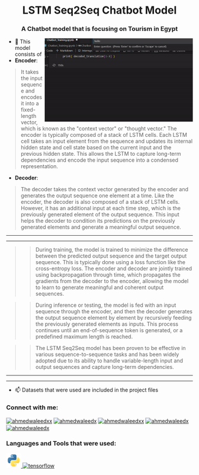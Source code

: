<!--
**ahmedwaleedxx/ahmedwaleedxx** is a ✨ _special_ ✨ repository because its `README.md` (this file) appears on your GitHub profile.

Here are some ideas to get you started:

- 🔭 I’m currently working on ...
- 🌱 I’m currently learning ...
- 👯 I’m looking to collaborate on ...
- 🤔 I’m looking for help with ...
- 💬 Ask me about ...
- 📫 How to reach me: ...
- 😄 Pronouns: ...
- ⚡ Fun fact: ...
-->
<h1 align="center">LSTM Seq2Seq Chatbot Model</h1>
<h3 align="center">A Chatbot model that is focusing on Tourism in Egypt</h3>
 
<img align="right" alt="coding" width="400" src="Sample.gif">
<!-- <p align="left"> <img src="https://komarev.com/ghpvc/?username=ahmedwaleedx&label=Profile%20views&color=0e75b6&style=flat" alt="ahmedwaleedx" /> </p>
 -->
<!-- <p align="left"> <a href="https://twitter.com/ahmedwaleedxx" target="blank"><img src="https://img.shields.io/twitter/follow/ahmedwaleedxx?logo=twitter&style=for-the-badge" alt="ahmedwaleedxx" /></a> </p> -->

- 🌱 This model consists of 
- **Encoder**: 
 >   It takes the input sequence and encodes it into a fixed-length vector, which is known as the "context vector" or "thought vector." The encoder is typically composed of a stack of LSTM cells. Each LSTM cell takes an input element from the sequence and updates its internal hidden state and cell state based on the current input and the previous hidden state. This allows the LSTM to capture long-term dependencies and encode the input sequence into a condensed representation.
- **Decoder**:
 >   The decoder takes the context vector generated by the encoder and generates the output sequence one element at a time. Like the encoder, the decoder is also composed of a stack of LSTM cells. However, it has an additional input at each time step, which is the previously generated element of the output sequence. This input helps the decoder to condition its predictions on the previously generated elements and generate a meaningful output sequence.

----------------------------------------------------------------------------------------------------------------------------------------------------------------------------------------------------------------------------------------------------------------------------------------------------------------------------------------------------------------
----------------------------------------------------------------------------------------------------------------------------------------------------------------------------------------------------------------------------------------------------------------------------------------------------------------------------------------------------------------
>>  During training, the model is trained to minimize the difference between the predicted output sequence and the target output sequence. This is typically done using a loss function like the cross-entropy loss. The encoder and decoder are jointly trained using backpropagation through time, which propagates the gradients from the decoder to the encoder, allowing the model to learn to generate meaningful and coherent output sequences.

>>  During inference or testing, the model is fed with an input sequence through the encoder, and then the decoder generates the output sequence element by element by recursively feeding the previously generated elements as inputs. This process continues until an end-of-sequence token is generated, or a predefined maximum length is reached.

>>  The LSTM Seq2Seq model has been proven to be effective in various sequence-to-sequence tasks and has been widely adopted due to its ability to handle variable-length input and output sequences and capture long-term dependencies.

----------------------------------------------------------------------------------------------------------------------------------------------------------------------------------------------------------------------------------------------------------------------------------------------------------------------------------------------------------------
----------------------------------------------------------------------------------------------------------------------------------------------------------------------------------------------------------------------------------------------------------------------------------------------------------------------------------------------------------------

- 📫 Datasets that were used are included in the project files

<h3 align="left">Connect with me:</h3>
<p align="left">
<a href="https://twitter.com/ahmedwaleedxx" target="blank"><img align="center" src="https://raw.githubusercontent.com/rahuldkjain/github-profile-readme-generator/master/src/images/icons/Social/twitter.svg" alt="ahmedwaleedxx" height="30" width="40" /></a>
<a href="https://linkedin.com/in/ahmedwaleedx" target="blank"><img align="center" src="https://raw.githubusercontent.com/rahuldkjain/github-profile-readme-generator/master/src/images/icons/Social/linked-in-alt.svg" alt="ahmedwaleedx" height="30" width="40" /></a>
<a href="https://kaggle.com/ahmedwaleedxx" target="blank"><img align="center" src="https://raw.githubusercontent.com/rahuldkjain/github-profile-readme-generator/master/src/images/icons/Social/kaggle.svg" alt="ahmedwaleedxx" height="30" width="40" /></a>
<a href="https://fb.com/ahmedwaleedx" target="blank"><img align="center" src="https://raw.githubusercontent.com/rahuldkjain/github-profile-readme-generator/master/src/images/icons/Social/facebook.svg" alt="ahmedwaleedx" height="30" width="40" /></a>
<a href="https://instagram.com/ahmedwaleedx" target="blank"><img align="center" src="https://raw.githubusercontent.com/rahuldkjain/github-profile-readme-generator/master/src/images/icons/Social/instagram.svg" alt="ahmedwaleedx" height="30" width="40" /></a>
</p>

<h3 align="left">Languages and Tools that were used:</h3>
<a href="https://www.python.org" target="_blank" rel="noreferrer"> <img src="https://raw.githubusercontent.com/devicons/devicon/master/icons/python/python-original.svg" alt="python" width="40" height="40"/> </a> 
<a href="https://www.tensorflow.org" target="_blank" rel="noreferrer"> <img src="https://www.vectorlogo.zone/logos/tensorflow/tensorflow-icon.svg" alt="tensorflow" width="40" height="40"/> </a> 
<!-- <p><img align="left" src="https://github-readme-stats.vercel.app/api/top-langs?username=ahmedwaleedx&show_icons=true&locale=en&layout=compact" alt="ahmedwaleedx" /></p>
 
<p>&nbsp;<img align="center" src="https://github-readme-stats.vercel.app/api?username=ahmedwaleedx&show_icons=true&locale=en" alt="ahmedwaleedx" /></p>

<p><img align="center" src="https://github-readme-streak-stats.herokuapp.com/?user=ahmedwaleedx&" alt="ahmedwaleedx" /></p> -->

